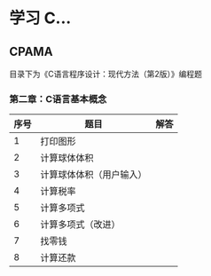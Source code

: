 # 学习 C...

## CPAMA
目录下为《C语言程序设计：现代方法（第2版）》编程题

### 第二章：C语言基本概念
| 序号  | 题目           | 解答  |
|-----|--------------|-----|
| 1   | 打印图形         |     |
| 2   | 计算球体体积       |     |
| 3   | 计算球体体积（用户输入） |     |
| 4   | 计算税率         |     |
| 5   | 计算多项式        |     |
| 6   | 计算多项式（改进）    |     |
| 7   | 找零钱          |     |
| 8   | 计算还款         |     |
